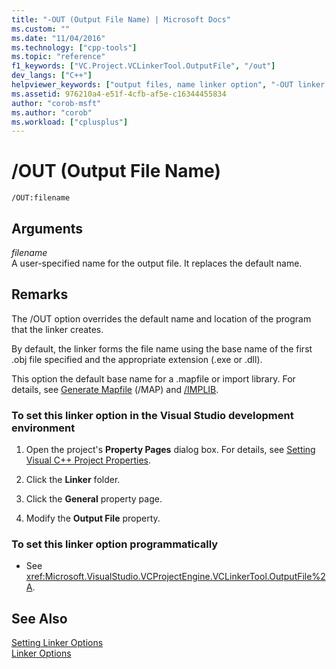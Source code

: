 ```yaml
---
title: "-OUT (Output File Name) | Microsoft Docs"
ms.custom: ""
ms.date: "11/04/2016"
ms.technology: ["cpp-tools"]
ms.topic: "reference"
f1_keywords: ["VC.Project.VCLinkerTool.OutputFile", "/out"]
dev_langs: ["C++"]
helpviewer_keywords: ["output files, name linker option", "-OUT linker option", "OUT linker option", "/OUT C++ linker option", "linker [C++], output files"]
ms.assetid: 976210a4-e51f-4cfb-af5e-c16344455834
author: "corob-msft"
ms.author: "corob"
ms.workload: ["cplusplus"]
---
```

# /OUT (Output File Name)

```
/OUT:filename
```

## Arguments

*filename*<br/>
A user-specified name for the output file. It replaces the default name.

## Remarks

The /OUT option overrides the default name and location of the program that the linker creates.

By default, the linker forms the file name using the base name of the first .obj file specified and the appropriate extension (.exe or .dll).

This option the default base name for a .mapfile or import library. For details, see [Generate Mapfile](../../build/reference/map-generate-mapfile.md) (/MAP) and [/IMPLIB](../../build/reference/implib-name-import-library.md).

### To set this linker option in the Visual Studio development environment

1. Open the project's **Property Pages** dialog box. For details, see [Setting Visual C++ Project Properties](../../ide/working-with-project-properties.md).

1. Click the **Linker** folder.

1. Click the **General** property page.

1. Modify the **Output File** property.

### To set this linker option programmatically

- See <xref:Microsoft.VisualStudio.VCProjectEngine.VCLinkerTool.OutputFile%2A>.

## See Also

[Setting Linker Options](../../build/reference/setting-linker-options.md)<br/>
[Linker Options](../../build/reference/linker-options.md)